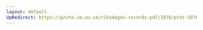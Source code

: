 ```yaml
---
layout: default
UpRedirect: https://pruto.im.uu.se/riksdagen-records-pdf/1876/prot-1876--fk--007/prot-1876--fk--007_022.pdf
---
```

